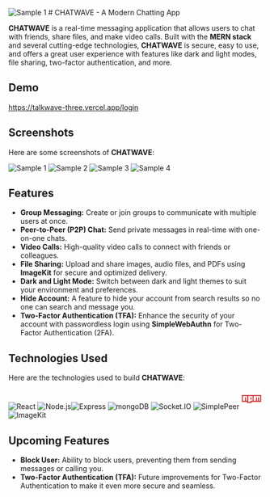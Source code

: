 
<img src="https://github.com/user-attachments/assets/f9337628-49d9-413f-b0ae-655ea4ca55ed" width="300" alt="Sample 1"> # CHATWAVE - A Modern Chatting App

**CHATWAVE** is a real-time messaging application that allows users to chat with friends, share files, and make video calls. Built with the **MERN stack** and several cutting-edge technologies, **CHATWAVE** is secure, easy to use, and offers a great user experience with features like dark and light modes, file sharing, two-factor authentication, and more.


## Demo
https://talkwave-three.vercel.app/login



## Screenshots
Here are some screenshots of **CHATWAVE**:

<img src="https://github.com/user-attachments/assets/997ceef2-1293-479f-8c9b-8c3c1e59b13c" width="300" alt="Sample 1">
<img src="https://github.com/user-attachments/assets/95cd10a9-7dba-4a97-92b0-4a9040c4af86" width="300" alt="Sample 2">
<img src="https://github.com/user-attachments/assets/80a97900-61ac-4d5c-a796-c51efab976a0" width="300" alt="Sample 3">
<img src="https://github.com/user-attachments/assets/9939ac63-4d8f-42e4-9389-7df135746d17" width="300" alt="Sample 4">


## Features

- **Group Messaging:** Create or join groups to communicate with multiple users at once.
- **Peer-to-Peer (P2P) Chat:** Send private messages in real-time with one-on-one chats.
- **Video Calls:** High-quality video calls to connect with friends or colleagues.
- **File Sharing:** Upload and share images, audio files, and PDFs using **ImageKit** for secure and optimized delivery.
- **Dark and Light Mode:** Switch between dark and light themes to suit your environment and preferences.
- **Hide Account:** A feature to hide your account from search results so no one can search and message you.
- **Two-Factor Authentication (TFA):** Enhance the security of your account with passwordless login using **SimpleWebAuthn** for Two-Factor Authentication (2FA).

## Technologies Used

Here are the technologies used to build **CHATWAVE**:

<p>
  <img width="50" src="https://user-images.githubusercontent.com/25181517/183897015-94a058a6-b86e-4e42-a37f-bf92061753e5.png" alt="React" title="React"/>
	<img width="50" src="https://user-images.githubusercontent.com/25181517/183568594-85e280a7-0d7e-4d1a-9028-c8c2209e073c.png" alt="Node.js" title="Node.js"/><img width="50" src="https://user-images.githubusercontent.com/25181517/183859966-a3462d8d-1bc7-4880-b353-e2cbed900ed6.png" alt="Express" title="Express"/>
	<img width="50" src="https://user-images.githubusercontent.com/25181517/182884177-d48a8579-2cd0-447a-b9a6-ffc7cb02560e.png" alt="mongoDB" title="mongoDB"/>
  <img src="https://socket.io/images/logo-dark.svg" alt="Socket.IO" width="40" height="40"/>
  <img src="https://raw.githubusercontent.com/devicons/devicon/master/icons/webassembly/webassembly-original-wordmark.svg" alt="SimplePeer" width="40" height="40"/>
  <img src="https://raw.githubusercontent.com/devicons/devicon/master/icons/npm/npm-original-wordmark.svg" alt="SimpleWebAuthn" width="40" height="40"/>
  <img src="https://upload.wikimedia.org/wikipedia/commons/3/3a/ImageKit_logo.png" alt="ImageKit" width="40" height="40"/>
</p>

## Upcoming Features

- **Block User:** Ability to block users, preventing them from sending messages or calling you.
- **Two-Factor Authentication (TFA):** Future improvements for Two-Factor Authentication to make it even more secure and seamless.
